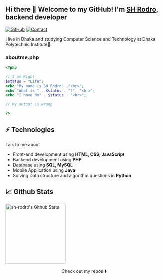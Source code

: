 ## Hi there 👋 Welcome to my GitHub! I'm <a href="https://sh-rodro.github.io">SH Rodro</a>, backend developer


[![GitHub](https://img.shields.io/badge/SUPPORT%20AT-GITHUB-blue?style=for-the-badge&logo=github)](https://github.com/sh-rodro)
[![Contact](https://img.shields.io/badge/CONTACT-GMAIL-yellow?style=for-the-badge&logo=gmail&logoColor=white)](mailto:sakhawatrodro@gmail.com)
 

I live in Dhaka and studying Computer Science and Technology at Dhaka Polytechnic Institute🏫.  


### aboutme.php

```php
<?php

// I am Right
$status = "Life";
echo "My name is SH Rodro" ."<br>";
echo "What is " . $status . "?". "<br>";
echo "I have No" . $status . "<br>";

// My output is wrong

?> 

```


## ⚡ Technologies
Talk to me about
- Front-end development using **HTML, CSS, JavaScript**
- Backend development using **PHP**
- Database using **SQL, MySQL**
- Mobile Application using **Java**
- Solving Data structure and algorithm questions in **Python**


## 📈 Github Stats

<a href="https://github.com/sh-rodro/sh-rodro">
 <img alt="sh-rodro's Github Stats" src="https://github-readme-stats.vercel.app/api/?username=sh-rodro&show_icons=true&count_private=true&theme=react&hide_border=true&bg_color=1F222E&title_color=F85D7F&icon_color=F8D866" height="192px"/>
</a>


<p align="center">
Check out my repos ⬇️  
</p>


